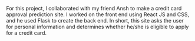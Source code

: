 For this project, I collaborated with my friend Ansh to make a credit card approval prediction site. I worked on the front end using React JS and CSS, and he used Flask to create the back end. In short, this site asks the user for personal information and determines whether he/she is eligible to apply for a credit card.

